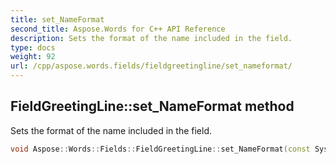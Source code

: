 ```yaml
---
title: set_NameFormat
second_title: Aspose.Words for C++ API Reference
description: Sets the format of the name included in the field.
type: docs
weight: 92
url: /cpp/aspose.words.fields/fieldgreetingline/set_nameformat/
---
```

## FieldGreetingLine::set_NameFormat method


Sets the format of the name included in the field.

```cpp
void Aspose::Words::Fields::FieldGreetingLine::set_NameFormat(const System::String &value)
```

